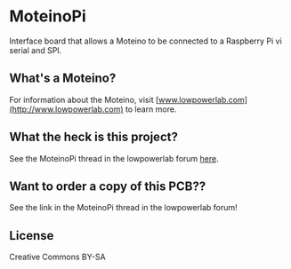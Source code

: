 MoteinoPi
=========

Interface board that allows a Moteino to be connected to a Raspberry Pi vi serial and SPI.

## What's a Moteino? ##
For information about the Moteino, visit [www.lowpowerlab.com](http://www.lowpowerlab.com) to learn more.

## What the heck is this project? ##
See the MoteinoPi thread in the lowpowerlab forum [here](http://lowpowerlab.com/forum/index.php/topic,240.0.html).

## Want to order a copy of this PCB??  ## 
See the link in the MoteinoPi thread in the lowpowerlab forum!

## License
Creative Commons BY-SA